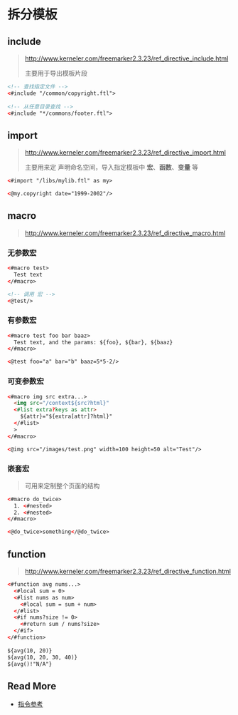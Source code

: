 

# 拆分模板



## include

> http://www.kerneler.com/freemarker2.3.23/ref_directive_include.html
>
> 主要用于导出模板片段

```html
<!-- 查找指定文件 -->
<#include "/common/copyright.ftl">
  
<!-- 从任意目录查找 -->
<#include "*/commons/footer.ftl">
```



## import

> http://www.kerneler.com/freemarker2.3.23/ref_directive_import.html
>
> 主要用来定 声明命名空间，导入指定模板中 **宏**、**函数**、**变量** 等

```html
<#import "/libs/mylib.ftl" as my>

<@my.copyright date="1999-2002"/>
```



## macro

> http://www.kerneler.com/freemarker2.3.23/ref_directive_macro.html

### 无参数宏

```html
<#macro test>
  Test text
</#macro>

<!-- 调用 宏 -->
<@test/>
```

### 有参数宏

```html
<#macro test foo bar baaz>
  Test text, and the params: ${foo}, ${bar}, ${baaz}
</#macro>

<@test foo="a" bar="b" baaz=5*5-2/>
```

### 可变参数宏

```html
<#macro img src extra...>
  <img src="/context${src?html}" 
  <#list extra?keys as attr>
    ${attr}="${extra[attr]?html}"
  </#list>
  >
</#macro>

<@img src="/images/test.png" width=100 height=50 alt="Test"/>
```

### 嵌套宏

> 可用来定制整个页面的结构

```html
<#macro do_twice>
  1. <#nested>
  2. <#nested>
</#macro>

<@do_twice>something</@do_twice>
```





## function

> http://www.kerneler.com/freemarker2.3.23/ref_directive_function.html

```html
<#function avg nums...>
  <#local sum = 0>
  <#list nums as num>
    <#local sum = sum + num>
  </#list>
  <#if nums?size != 0>
    <#return sum / nums?size>
  </#if>
</#function>
    
${avg(10, 20)}
${avg(10, 20, 30, 40)}
${avg()!"N/A"}
```

## Read More

- [指令参考](http://www.kerneler.com/freemarker2.3.23/ref_directives.html)